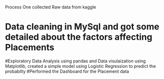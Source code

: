 Process One collected Raw data from kaggle
# Data cleaning in MySql and got some detailed about the factors affecting Placements
#Exploratory Data Analysis using pandas and Data visulaization using Matplotlib, created a simple model using Logistic Regression to predict the probabilty
#Performed the Dashboard for the Placement data
